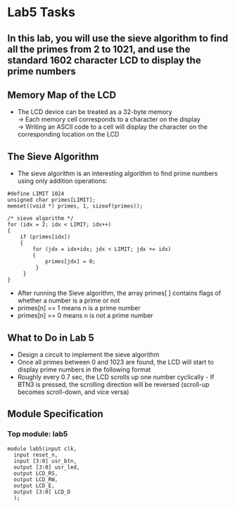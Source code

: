 # Lab5 Tasks

## In this lab, you will use the sieve algorithm to find all the primes from 2 to 1021, and use the standard 1602 character LCD to display the prime numbers

## Memory Map of the LCD
- The LCD device can be treated as a 32-byte memory
<br/> -> Each memory cell corresponds to a character on the display
<br/> -> Writing an ASCII code to a cell will display the character on the corresponding location on the LCD

## The Sieve Algorithm
- The sieve algorithm is an interesting algorithm to find prime numbers using only addition operations:
<pre><code>#define LIMIT 1024
unsigned char primes[LIMIT];
memset((void *) primes, 1, sizeof(primes));

/* sieve algorithm */
for (idx = 2; idx < LIMIT; idx++)
{
    if (primes[idx])
    {
        for (jdx = idx+idx; jdx < LIMIT; jdx += idx)
        {
            primes[jdx] = 0;
         } 
     }
}</code></pre>

- After running the Sieve algorithm, the array primes[ ] contains flags of whether a number is a prime or not
- primes[n] == 1 means n is a prime number
- primes[n] == 0 means n is not a prime number


## What to Do in Lab 5
- Design a circuit to implement the sieve algorithm
- Once all primes between 0 and 1023 are found, the LCD will start to display prime numbers in the following format
- Roughly every 0.7 sec, the LCD scrolls up one number cyclically - If BTN3 is pressed, the scrolling direction will be reversed (scroll-up becomes scroll-down, and vice versa)

## Module Specification
### Top module: lab5
<pre><code>module lab5(input clk,
  input reset_n,
  input [3:0] usr_btn,
  output [3:0] usr_led,
  output LCD_RS,
  output LCD_RW,
  output LCD_E,
  output [3:0] LCD_D
  );</code></pre>

